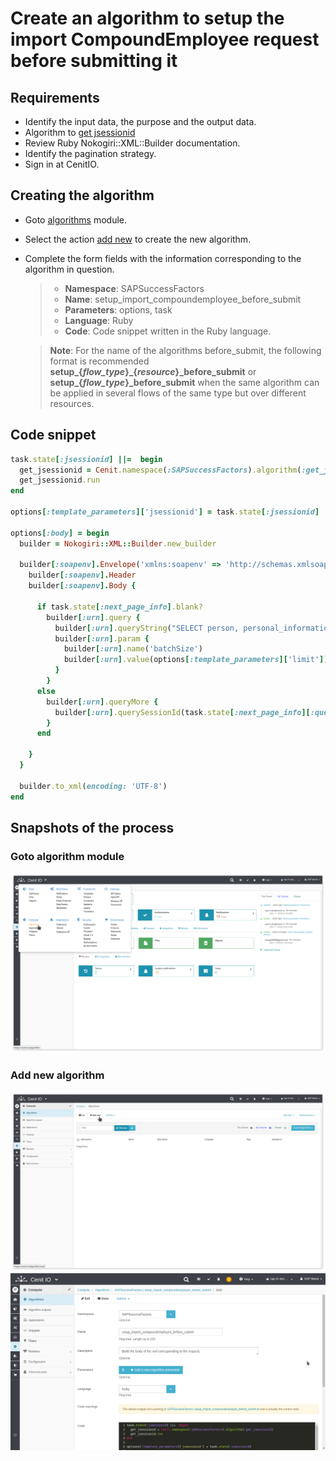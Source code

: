 # Create an algorithm to setup the import CompoundEmployee request before submitting it

## Requirements

* Identify the input data, the purpose and the output data.[<i class="fa fa-external-link" aria-hidden="true"></i>](https://cenit-io.github.io/docs/#/algorithms?id=algorithm39s-attributes)
* Algorithm to [get jsessionid](algorithms/sapsf-get-jsessionid.md)
* Review Ruby Nokogiri::XML::Builder documentation.[<i class="fa fa-external-link" aria-hidden="true"></i>](https://www.rubydoc.info/github/sparklemotion/nokogiri/Nokogiri/XML/Builder)
* Identify the pagination strategy.[<i class="fa fa-external-link" aria-hidden="true"></i>](https://help.sap.com/viewer/d599f15995d348a1b45ba5603e2aba9b/2111/en-US/5c8bca0af1654b05a83193b2922dcee2.html)
* Sign in at CenitIO.[<i class="fa fa-external-link" aria-hidden="true"></i>](https://cenit.io/users/sign_in)

## Creating the algorithm

* Goto [algorithms](https://cenit.io/algorithm) module.
* Select the action [add new](https://cenit.io/algorithm/new) to create the new algorithm.
* Complete the form fields with the information corresponding to the algorithm in question.

    >- **Namespace**: SAPSuccessFactors
    >- **Name**: setup_import_compoundemployee_before_submit
    >- **Parameters**: options, task
    >- **Language**: Ruby
    >- **Code**: Code snippet written in the Ruby language.

    > **Note**: For the name of the algorithms before_submit, the following format is recommended **setup_{*flow_type*}_{*resource*}_before_submit** or **setup_{*flow_type*}_before_submit** when the same algorithm can be applied in several flows of the same type but over different resources.

## Code snippet

```ruby
task.state[:jsessionid] ||=  begin
  get_jsessionid = Cenit.namespace(:SAPSuccessFactors).algorithm(:get_jsessionid)
  get_jsessionid.run
end

options[:template_parameters]['jsessionid'] = task.state[:jsessionid]

options[:body] = begin
  builder = Nokogiri::XML::Builder.new_builder

  builder[:soapenv].Envelope('xmlns:soapenv' => 'http://schemas.xmlsoap.org/soap/envelope/', 'xmlns:urn' => 'urn:sfobject.sfapi.successfactors.com') {
    builder[:soapenv].Header
    builder[:soapenv].Body {

      if task.state[:next_page_info].blank?
        builder[:urn].query {
          builder[:urn].queryString("SELECT person, personal_information FROM CompoundEmployee")
          builder[:urn].param {
            builder[:urn].name('batchSize')
            builder[:urn].value(options[:template_parameters]['limit'])
          }
        }
      else
        builder[:urn].queryMore {
          builder[:urn].querySessionId(task.state[:next_page_info][:query_session_id])
        }
      end

    }
  }

  builder.to_xml(encoding: 'UTF-8')
end
```

## Snapshots of the process

### Goto algorithm module

   ![](../assets/snapshots/common-algs/snapshots-001.png)
    
### Add new algorithm

   ![](../assets/snapshots/common-algs/snapshots-002.png)
   ![](../assets/snapshots/sap-sf-algs/snapshots-007.png)
